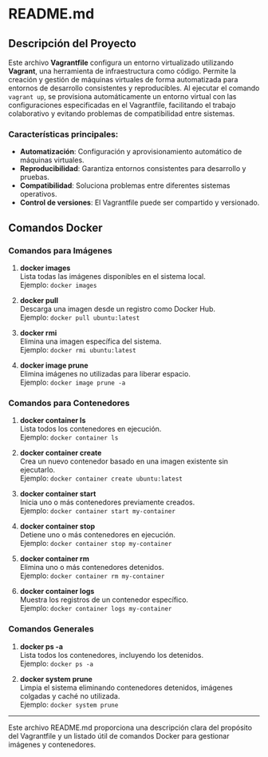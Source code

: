 # README.md

## Descripción del Proyecto

Este archivo **Vagrantfile** configura un entorno virtualizado utilizando **Vagrant**, una herramienta de infraestructura como código. Permite la creación y gestión de máquinas virtuales de forma automatizada para entornos de desarrollo consistentes y reproducibles. Al ejecutar el comando `vagrant up`, se provisiona automáticamente un entorno virtual con las configuraciones especificadas en el Vagrantfile, facilitando el trabajo colaborativo y evitando problemas de compatibilidad entre sistemas.

### Características principales:
- **Automatización**: Configuración y aprovisionamiento automático de máquinas virtuales.
- **Reproducibilidad**: Garantiza entornos consistentes para desarrollo y pruebas.
- **Compatibilidad**: Soluciona problemas entre diferentes sistemas operativos.
- **Control de versiones**: El Vagrantfile puede ser compartido y versionado.

## Comandos Docker

### Comandos para Imágenes
1. **docker images**  
   Lista todas las imágenes disponibles en el sistema local.  
   Ejemplo: `docker images`

2. **docker pull <imagen>**  
   Descarga una imagen desde un registro como Docker Hub.  
   Ejemplo: `docker pull ubuntu:latest`

3. **docker rmi <imagen>**  
   Elimina una imagen específica del sistema.  
   Ejemplo: `docker rmi ubuntu:latest`

4. **docker image prune**  
   Elimina imágenes no utilizadas para liberar espacio.  
   Ejemplo: `docker image prune -a`

### Comandos para Contenedores
1. **docker container ls**  
   Lista todos los contenedores en ejecución.  
   Ejemplo: `docker container ls`

2. **docker container create <imagen>**  
   Crea un nuevo contenedor basado en una imagen existente sin ejecutarlo.  
   Ejemplo: `docker container create ubuntu:latest`

3. **docker container start <contenedor>**  
   Inicia uno o más contenedores previamente creados.  
   Ejemplo: `docker container start my-container`

4. **docker container stop <contenedor>**  
   Detiene uno o más contenedores en ejecución.  
   Ejemplo: `docker container stop my-container`

5. **docker container rm <contenedor>**  
   Elimina uno o más contenedores detenidos.  
   Ejemplo: `docker container rm my-container`

6. **docker container logs <contenedor>**  
   Muestra los registros de un contenedor específico.  
   Ejemplo: `docker container logs my-container`

### Comandos Generales
1. **docker ps -a**  
   Lista todos los contenedores, incluyendo los detenidos.  
   Ejemplo: `docker ps -a`

2. **docker system prune**  
   Limpia el sistema eliminando contenedores detenidos, imágenes colgadas y caché no utilizada.  
   Ejemplo: `docker system prune`

---

Este archivo README.md proporciona una descripción clara del propósito del Vagrantfile y un listado útil de comandos Docker para gestionar imágenes y contenedores.
